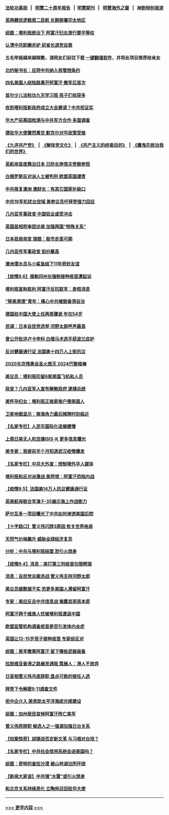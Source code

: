 #### [法轮功真相](https://github.com/gfw-breaker/truth/blob/master/README.md?t=0) &nbsp;&nbsp;|&nbsp;&nbsp; [明慧二十周年报告](https://github.com/gfw-breaker/mh-reports/blob/master/README.md?t=0) &nbsp;&nbsp;|&nbsp;&nbsp;[明慧期刊](https://github.com/gfw-breaker/mh-qikan) &nbsp;&nbsp;|&nbsp;&nbsp; [明慧海外之窗](https://github.com/gfw-breaker/mh-news/blob/master/README.md?t=0) &nbsp;&nbsp;|&nbsp;&nbsp; [神韵特别报道](https://github.com/gfw-breaker/mh-news/blob/master/shenyun.md?t=0)
#### [英两艘巡逻舰周二启航 长期部署印太地区](../pages/nsc418/n13215687.md?t=09071151) 
#### [组图：塔利班统治下 阿富汗妇女游行要平等权](../pages/nsc418/n13214269.md?t=09071151) 
#### [认清中共卸磨杀驴 前省长退党自救](../pages/nsc418/n13090572.md?t=09071151) 
#### 五毛举报越来越频繁，请网友们前往下载 [一键翻墙软件](https://github.com/gfw-breaker/ssr-accounts)，并将此项目推荐给亲友
#### [北约秘书长：应将中共纳入核管控条约](../pages/nsc418/n13215158.md?t=09071151) 
#### [四名美国人经陆路离开阿富汗 撤军后首次](../pages/nsc418/n13215186.md?t=09071151) 
#### [首尔少儿法轮功九天学习班 孩子们收获多](../pages/nsc418/n13214243.md?t=09071151) 
#### [收到塔利班新政府成立大会邀请？中共拒证实](../pages/nsc418/n13215098.md?t=09071151) 
#### [华大产前基因检测与中共军方合作 多国调查](../pages/nsc418/n13214923.md?t=09071151) 
#### [德驻华大使骤然离世 默克尔对华政策受挫](../pages/nsc418/n13214993.md?t=09071151) 
#### [《九评共产党》](https://github.com/begood0513/9ping.md/blob/master/README.md) &nbsp;|&nbsp; [《解体党文化》](../../../../jtdwh.md/blob/master/README.md)  &nbsp;|&nbsp; [《共产主义的终极目的》](../../../../gczydzjmd.md/blob/master/README.md) &nbsp;|&nbsp; [《魔鬼在统治我们的世界》](../../../../mgztzwmdsj.md/blob/master/README.md) 
#### [英航母首度靠泊日本 日防长岸信夫登舰参观](../pages/nsc418/n13214957.md?t=09071151) 
#### [白俄罗斯反对派人士被判刑 欧盟英国谴责](../pages/nsc418/n13214825.md?t=09071151) 
#### [中共报复澳洲 澳财长：有其它国家补缺口](../pages/nsc418/n13214310.md?t=09071151) 
#### [中共19军机扰台空域 美参议员吁拜登强力回应](../pages/nsc418/n13214324.md?t=09071151) 
#### [几内亚军事政变 中国铝业或受冲击](../pages/nsc418/n13214679.md?t=09071151) 
#### [英国首相将率团访美 加强两国“特殊关系”](../pages/nsc418/n13214641.md?t=09071151) 
#### [日本政局突变 瑞银：股市走高可期](../pages/nsc418/n13214339.md?t=09071151) 
#### [几内亚传军事政变 铝价飙高](../pages/nsc418/n13214421.md?t=09071151) 
#### [澳洲潜水员与小鲨鱼结下11年奇妙友谊](../pages/nsc418/n13213713.md?t=09071151) 
#### [【疫情9.6】俄勒冈州长强制接种疫苗遭起诉](../pages/nsc418/n13213836.md?t=09071151) 
#### [塔利班宣称胜利 阿富汗反抗联军：是假消息](../pages/nsc418/n13213939.md?t=09071151) 
#### [“移美港漂”青年：痛心中共摧毁香港自治](../pages/nsc418/n13213624.md?t=09071151) 
#### [德国驻中国大使上任两周骤逝 年仅54岁](../pages/nsc418/n13213720.md?t=09071151) 
#### [民调：日本自民党选举 河野太郎呼声最高](../pages/nsc418/n13213575.md?t=09071151) 
#### [曾公开批评卢卡申科 白俄马术选手获波兰庇护](../pages/nsc418/n13213163.md?t=09071151) 
#### [反对健康通行证 法国逾十四万人上街抗议](../pages/nsc418/n13212690.md?t=09071151) 
#### [2020东京残奥会圣火熄灭 2024巴黎接棒](../pages/nsc418/n13212753.md?t=09071151) 
#### [美议员：塔利班扣留6架美国飞机和人员](../pages/nsc418/n13212539.md?t=09071151) 
#### [政变？几内亚军人宣布解散政府 逮捕总统](../pages/nsc418/n13212411.md?t=09071151) 
#### [美怀孕妇女：塔利班正挨家挨户搜美国人](../pages/nsc418/n13212248.md?t=09071151) 
#### [卫星地图显示：南海角力最后摊牌时刻临近](../pages/nsc418/n13212321.md?t=09071151) 
#### [【名家专栏】人民币国际化进展缓慢](../pages/nsc418/n13212061.md?t=09071151) 
#### [上周日美无人机空袭ISIS-K 更多信息曝光](../pages/nsc418/n13212424.md?t=09071151) 
#### [美专家：我提前半个月知道武汉疫情爆发](../pages/nsc418/n13212212.md?t=09071151) 
#### [【名家专栏】中共大外宣：控制境外华人媒体](../pages/nsc418/n13212035.md?t=09071151) 
#### [塔利班和反对派激战 美将领：阿富汗恐陷内战](../pages/nsc418/n13212114.md?t=09071151) 
#### [【疫情9.5】法国逾14万人抗议健康通行证](../pages/nsc418/n13211628.md?t=09071151) 
#### [英美航母联合军演 F-35展示海上作战能力](../pages/nsc418/n13210531.md?t=09071151) 
#### [萨尔瓦多一项目曝光了中共如何渗透美国后院](../pages/nsc418/n13210770.md?t=09071151) 
#### [【十字路口】菅义伟闪辞3原因 攸关世界格局](../pages/nsc418/n13210242.md?t=09071151) 
#### [天然气价格飙升 威胁全球经济复苏](../pages/nsc418/n13210464.md?t=09071151) 
#### [分析：中共与塔利班结盟 恐引火烧身](../pages/nsc418/n13209905.md?t=09071151) 
#### [【疫情9.4】消息：美打第三剂疫苗仅限辉瑞](../pages/nsc418/n13210119.md?t=09071151) 
#### [消息：自民党总裁选战 菅义伟支持河野太郎](../pages/nsc418/n13209987.md?t=09071151) 
#### [美议员疑数据不实 恐更多美国人滞留阿富汗](../pages/nsc418/n13209779.md?t=09071151) 
#### [专家：美应反击中共信息战 揭露其邪恶本质](../pages/nsc418/n13209444.md?t=09071151) 
#### [阿富汗两千维族人忧被塔利班遣返中国](../pages/nsc418/n13209602.md?t=09071151) 
#### [欧盟监管机构调查疫苗是否引发体内炎症](../pages/nsc418/n13209341.md?t=09071151) 
#### [英国让12-15岁孩子接种疫苗 专家组反对](../pages/nsc418/n13209216.md?t=09071151) 
#### [组图：美军撤离阿富汗 留下哪些武器装备](../pages/nsc418/n13207565.md?t=09071151) 
#### [拉脱维亚香港之路展览遇阻 策展人：港人不放弃](../pages/nsc418/n13209309.md?t=09071151) 
#### [日首相菅义伟月底辞职 盘点可能的接任人选](../pages/nsc418/n13209125.md?t=09071151) 
#### [拜登下令解密9·11调查文件](../pages/nsc418/n13209169.md?t=09071151) 
#### [拒中企介入 美资助太平洋海底光缆建设](../pages/nsc418/n13208571.md?t=09071151) 
#### [组图：加州居民哀悼阿富汗阵亡美军](../pages/nsc418/n13207831.md?t=09071151) 
#### [菅义伟将辞职 候选人之一强调加强日台关系](../pages/nsc418/n13208683.md?t=09071151) 
#### [【拍案惊奇】胡锡进否定新文革 与习唱对台戏？](../pages/nsc418/n13208132.md?t=09071151) 
#### [【名家专栏】中共社会信用系统会进美国吗？](../pages/nsc418/n13208338.md?t=09071151) 
#### [组图：奇特的查拉沙漠 被山林湖泊所环绕](../pages/nsc418/n13207778.md?t=09071151) 
#### [【新闻大家谈】中共埋“水雷”或引火烧身](../pages/nsc418/n13208129.md?t=09071151) 
#### [和北京关系持续恶化 立陶宛召回驻华大使](../pages/nsc418/n13208170.md?t=09071151) 

----
#### [ >>> 更早内容 <<< ](../indexes/nsc418-earlier.md)
